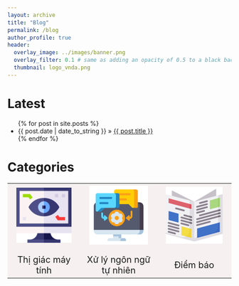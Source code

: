 ```yaml
---
layout: archive
title: "Blog"
permalink: /blog
author_profile: true
header:
  overlay_image: ../images/banner.png
  overlay_filter: 0.1 # same as adding an opacity of 0.5 to a black background
  thumbnail: logo_vnda.png
---
```


<div id="home">
  <h1>Latest</h1>
  <ul class="posts">
    {% for post in site.posts %}
      <li><span>{{ post.date | date_to_string }}</span> &raquo; <a href="{{ post.url }}">{{ post.title }}</a></li>
    {% endfor %}
  </ul>
  <h1>Categories</h1>
</div>

<style>
td, th {
   border: none!important;
}
th {
    background: #f6f0f0;
    word-wrap: break-word;
    text-align: center;
    font-size: 1px;
}
tr:nth-child(1) { 
  background:  #f6f0f0; 
  font-size: 40px;
  text-align: center;
}
tr:nth-child(2) {
  background: #f6f0f0;
  font-size: 20px;
  text-align: center;
}
</style>


| <!-- -->                                                                                                       | <!-- -->       <!-- -->                                                                                                           | <!-- -->                                                                                |
|----------------------------------------------------------------------------------------------------------------|-----------------------------------------------------------------------------------------------------------------------------------|-----------------------------------------------------------------------------------------|
| <a href="/tags#thị-giác-máy-tính-computer-vision "><img src="/images/blog/cv_thumbnail.png" width="200" /></a> | <a href="/tags#xử-lý-ngôn-ngữ-tự-nhiên-natural-language-processing "><img src="/images/blog/nlp_thumbnail.png" width="200" /></a> | <a href="/tags#điểm-báo "><img src="/images/blog/news_thumbnail.png" width="200" /></a> |
| Thị giác máy tính                                                                                              | Xử lý ngôn ngữ tự nhiên                                                                                                           | Điểm báo                                                                                |

